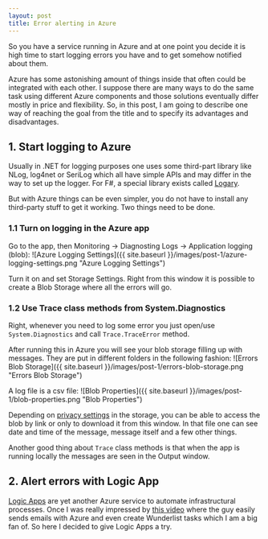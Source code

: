 ```yaml
---
layout: post
title: Error alerting in Azure
---
```


So you have a service running in Azure and at one point you decide it is high time to start logging errors you have and to get somehow notified about them.

Azure has some astonishing amount of things inside that often could be integrated with each other. I suppose there are many ways to do the same task using different Azure components and those solutions eventually differ mostly in price and flexibility. So, in this post, I am going to describe one way of reaching the goal from the title and to specify its advantages and disadvantages.

## 1. Start logging to Azure

Usually in .NET for logging purposes one uses some third-part library like NLog, log4net or SeriLog which all have simple APIs and may differ in the way to set up the logger. For F#, a special library exists called [Logary](https://github.com/logary/logary). 

But with Azure things can be even simpler, you do not have to install any third-party stuff to get it working. Two things need to be done.

### 1.1 Turn on logging in the Azure app

Go to the app, then Monitoring -> Diagnosting Logs -> Application logging (blob):
![Azure Logging Settings]({{ site.baseurl }}/images/post-1/azure-logging-settings.png "Azure Logging Settings")

Turn it on and set Storage Settings. Right from this window it is possible to create a Blob Storage where all the errors will go.

### 1.2 Use Trace class methods from System.Diagnostics

Right, whenever you need to log some error you just open/use `System.Diagnostics` and call `Trace.TraceError` method.

After running this in Azure you will see your blob storage filling up with messages. They are put in different folders in the following fashion:
![Errors Blob Storage]({{ site.baseurl }}/images/post-1/errors-blob-storage.png "Errors Blob Storage")

A log file is a csv file:
![Blob Properties]({{ site.baseurl }}/images/post-1/blob-properties.png "Blob Properties")

Depending on [privacy settings](https://docs.microsoft.com/en-us/azure/storage/blobs/storage-manage-access-to-resources) in the storage, you can be able to access the blob by link or only to download it from this window. In that file one can see date and time of the message, message itself and a few other things.

Another good thing about `Trace` class methods is that when the app is running locally the messages are seen in the Output window.

## 2. Alert errors with Logic App

[Logic Apps](https://docs.microsoft.com/en-us/azure/logic-apps/logic-apps-what-are-logic-apps) are yet another Azure service to automate infrastructural processes. Once I was really impressed by [this video](https://www.youtube.com/watch?v=faIvOYpcUq4) where the guy easily sends emails with Azure and even create Wunderlist tasks which I am a big fan of. So here I decided to give Logic Apps a try.

